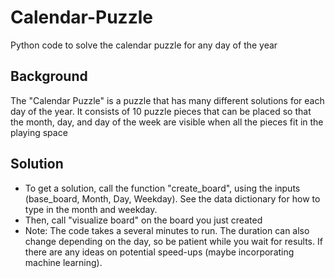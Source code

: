 # Calendar-Puzzle
Python code to solve the calendar puzzle for any day of the year

## Background
The "Calendar Puzzle" is a puzzle that has many different solutions for each day of the year.
It consists of 10 puzzle pieces that can be placed so that the month, day, and day of the week are visible when all the pieces fit in the playing space

## Solution
- To get a solution, call the function "create_board", using the inputs (base_board, Month, Day, Weekday). See the data dictionary for how to type in the month and weekday.
- Then, call "visualize board" on the board you just created
- Note: The code takes a several minutes to run. The duration can also change depending on the day, so be patient while you wait for results. If there are any ideas on potential speed-ups (maybe incorporating machine learning). 
